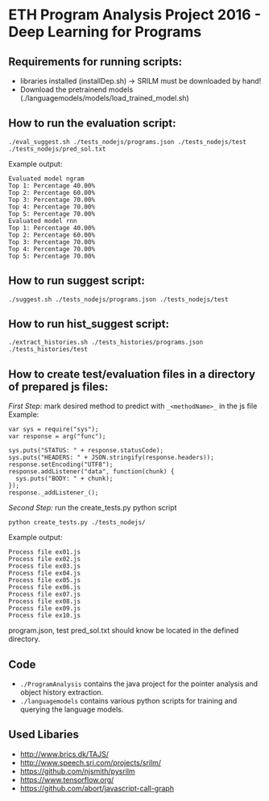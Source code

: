 # ETH Program Analysis Project 2016 - Deep Learning for Programs

## Requirements for running scripts:
* libraries installed (installDep.sh) -> SRILM must be downloaded by hand!
* Download the pretrainend models (./languagemodels/models/load_trained_model.sh) 

## How to run the evaluation script:
```
./eval_suggest.sh ./tests_nodejs/programs.json ./tests_nodejs/test ./tests_nodejs/pred_sol.txt
```

Example output:
```
Evaluated model ngram
Top 1: Percentage 40.00%
Top 2: Percentage 60.00%
Top 3: Percentage 70.00%
Top 4: Percentage 70.00%
Top 5: Percentage 70.00%
Evaluated model rnn
Top 1: Percentage 40.00%
Top 2: Percentage 60.00%
Top 3: Percentage 70.00%
Top 4: Percentage 70.00%
Top 5: Percentage 70.00%
```

## How to run suggest script:
```
./suggest.sh ./tests_nodejs/programs.json ./tests_nodejs/test
```

## How to run hist_suggest script:
```
./extract_histories.sh ./tests_histories/programs.json ./tests_histories/test
```

## How to create test/evaluation files in a directory of prepared js files:
*First Step:* mark desired method to predict with ``_<methodName>_`` in the js file 
Example:
```
var sys = require("sys");
var response = arg("func");

sys.puts("STATUS: " + response.statusCode);
sys.puts("HEADERS: " + JSON.stringify(response.headers));
response.setEncoding("UTF8");
response.addListener("data", function(chunk) {
  sys.puts("BODY: " + chunk);
});
response._addListener_();

```
*Second Step:* run the create_tests.py python script

```
python create_tests.py ./tests_nodejs/
```
Example output:
```
Process file ex01.js
Process file ex02.js
Process file ex03.js
Process file ex04.js
Process file ex05.js
Process file ex06.js
Process file ex07.js
Process file ex08.js
Process file ex09.js
Process file ex10.js
```
program.json, test pred_sol.txt should know be located in the defined directory.

## Code
* ``./ProgramAnalysis`` contains the java project for the pointer analysis and object history extraction.
* ``./languagemodels`` contains various python scripts for training and querying the language models.

## Used Libaries
* http://www.brics.dk/TAJS/
* http://www.speech.sri.com/projects/srilm/
* https://github.com/njsmith/pysrilm
* https://www.tensorflow.org/
* https://github.com/abort/javascript-call-graph
